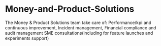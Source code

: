 # Money-and-Product-Solutions
The Money &amp; Product Solutions team take care of: Performance/kpi and continuous improvement, Incident management,  Financial compliance and audit management SME consultations(including for feature launches and experiments support)
